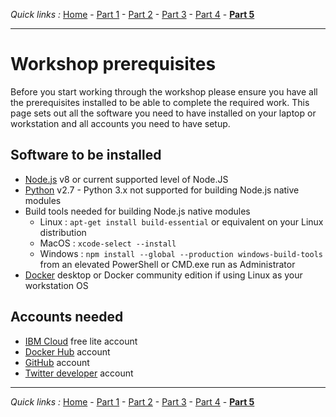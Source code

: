 *Quick links :*
[Home](/README.md) - [Part 1](../part1/README.md) - [Part 2](../part2/README.md) - [Part 3](../part3/README.md) - [Part 4](../part4/README.md) - [**Part 5**](../part5/README.md)
***

# Workshop prerequisites

Before you start working through the workshop please ensure you have all the prerequisites installed to be able to complete the required work.  This page sets out all the software you need to have installed on your laptop or workstation and all accounts you need to have setup.

## Software to be installed

- [Node.js](https://nodejs.org/en/) v8 or current supported level of Node.JS
- [Python]() v2.7 - Python 3.x not supported for building Node.js native modules
- Build tools needed for building Node.js native modules
  - Linux : `apt-get install build-essential` or equivalent on your Linux distribution
  - MacOS : `xcode-select --install`
  - Windows : `npm install --global --production windows-build-tools` from an elevated PowerShell or CMD.exe run as Administrator
- [Docker](https://www.docker.com) desktop or Docker community edition if using Linux as your workstation OS

## Accounts needed

- [IBM Cloud](https://cloud.ibm.com) free lite account
- [Docker Hub](https://hub.docker.com) account
- [GitHub](https://github.com) account
- [Twitter developer](https://developer.twitter.com) account

***
*Quick links :*
[Home](/README.md) - [Part 1](../part1/README.md) - [Part 2](../part2/README.md) - [Part 3](../part3/README.md) - [Part 4](../part4/README.md) - [**Part 5**](../part5/README.md)